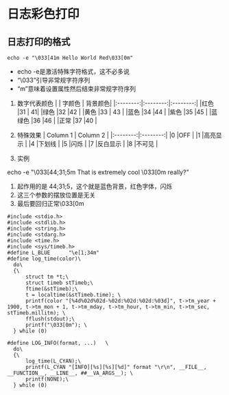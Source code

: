 # 日志彩色打印
## 日志打印的格式
  ```
echo -e "\033[41m Hello World Red\033[0m"
  ```
-  echo -e是激活特殊字符格式，这不必多说
-  “\033”引导非常规字符序列
-  “m”意味着设置属性然后结束非常规字符序列

1. 数字代表颜色
|          | 字颜色    |   背景颜色|
|:--------:|:--------:|:--------:|
|红色       |31        |        41|
|绿色       |32        |42        |
|黄色       |33        |  43      |
|蓝色       |34        |44        |
|紫色       |35        |45        |
|蓝绿色     |36         |46       |
|正常       |37        |40        |

3. 特殊效果
| Column 1 | Column 2 |
|:--------:|:--------:|
|0		   |OFF       |
|1		   |高亮显示   |
|4		   |下划线     |
|5		   |闪烁      |
|7		   |反白显示   |
|8		   |不可见     |

4. 实例

echo -e "\033[44;31;5m That is extremely cool \033[0m really?"
1. 起作用的是 44;31;5，这个就是蓝色背景，红色字体，闪烁
2. 这三个参数的摆放位置是无关
3. 最后要回归正常\033[0m

  ```
#include <stdio.h>
#include <stdlib.h>
#include <string.h>
#include <stdarg.h>
#include <time.h>
#include <sys/timeb.h>
#define L_BLUE      "\e[1;34m"
#define log_time(color)\
    do\
    {\
        struct tm *t;\
        struct timeb stTimeb;\
        ftime(&stTimeb);\
        t = localtime(&stTimeb.time); \
        printf(color "[%4d%02d%02d-%02d:%02d:%02d:%03d]", t->tm_year + 1900, t->tm_mon + 1, t->tm_mday, t->tm_hour, t->tm_min, t->tm_sec, stTimeb.millitm); \
        fflush(stdout);\
        printf("\033[0m"); \
    } while (0)
  ```
  ```
#define LOG_INFO(format, ...)   \
    do\
    {\
        log_time(L_CYAN);\
        printf(L_CYAN "[INFO][%s][%s][%d]" format "\r\n", __FILE__, __FUNCTION__, __LINE__, ##__VA_ARGS__); \
        printf(NONE);\
    } while (0)
  ```